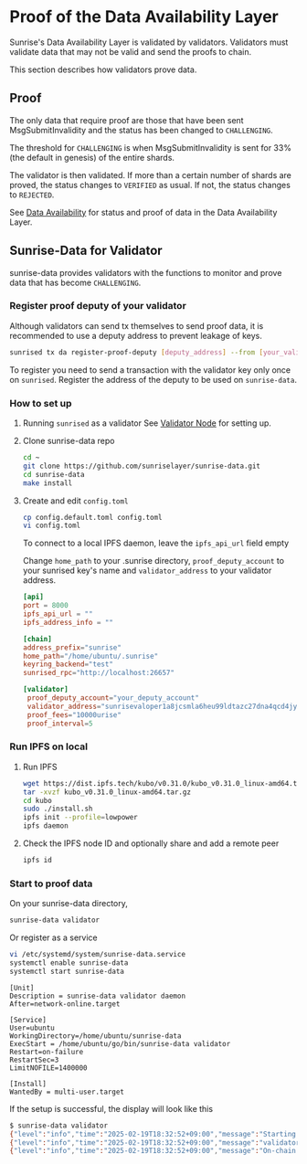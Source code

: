 # Proof of the Data Availability Layer

Sunrise's Data Availability Layer is validated by validators. Validators must validate data that may not be valid and send the proofs to chain.

This section describes how validators prove data.

## Proof

The only data that require proof are those that have been sent MsgSubmitInvalidity and the status has been changed to `CHALLENGING`.

The threshold for `CHALLENGING` is when MsgSubmitInvalidity is sent for 33% (the default in genesis) of the entire shards.

The validator is then validated. If more than a certain number of shards are proved, the status changes to `VERIFIED` as usual. If not, the status changes to `REJECTED`.

See [Data Availability](../../learn/sunrise/data-availability.md) for status and proof of data in the Data Availability Layer.

## Sunrise-Data for Validator

sunrise-data provides validators with the functions to monitor and prove data that has become `CHALLENGING`.

### Register proof deputy of your validator

Although validators can send tx themselves to send proof data, it is recommended to use a deputy address to prevent leakage of keys.

```bash
sunrised tx da register-proof-deputy [deputy_address] --from [your_validator_key]
```

To register you need to send a transaction with the validator key only once on `sunrised`.
Register the address of the deputy to be used on `sunrise-data`.

### How to set up

1. Running `sunrised` as a validator
See [Validator Node](../../node/types/consensus/validator-node.md) for setting up.

1. Clone sunrise-data repo

   ```bash
   cd ~
   git clone https://github.com/sunriselayer/sunrise-data.git
   cd sunrise-data
   make install
   ```

1. Create and edit `config.toml`

   ```bash
   cp config.default.toml config.toml
   vi config.toml
   ```

   To connect to a local IPFS daemon, leave the `ipfs_api_url` field empty

   Change `home_path` to your .sunrise directory, `proof_deputy_account` to your sunrised key's name and `validator_address` to your validator address.

   ```toml
   [api]
   port = 8000
   ipfs_api_url = ""
   ipfs_address_info = ""

   [chain]
   address_prefix="sunrise"
   home_path="/home/ubuntu/.sunrise"
   keyring_backend="test"
   sunrised_rpc="http://localhost:26657"
   
   [validator]
    proof_deputy_account="your_deputy_account"
    validator_address="sunrisevaloper1a8jcsmla6heu99ldtazc27dna4qcd4jyv75vcz"
    proof_fees="10000urise"
    proof_interval=5
   ```

### Run IPFS on local

1. Run IPFS

   ```bash
   wget https://dist.ipfs.tech/kubo/v0.31.0/kubo_v0.31.0_linux-amd64.tar.gz
   tar -xvzf kubo_v0.31.0_linux-amd64.tar.gz
   cd kubo
   sudo ./install.sh
   ipfs init --profile=lowpower
   ipfs daemon
   ```

1. Check the IPFS node ID and optionally share and add a remote peer

   ```bash
   ipfs id
   ```

### Start to proof data

On your sunrise-data directory,

```bash
sunrise-data validator
```

Or register as a service

```bash
vi /etc/systemd/system/sunrise-data.service
systemctl enable sunrise-data
systemctl start sunrise-data
```

```service
[Unit]
Description = sunrise-data validator daemon
After=network-online.target

[Service]
User=ubuntu
WorkingDirectory=/home/ubuntu/sunrise-data
ExecStart = /home/ubuntu/go/bin/sunrise-data validator
Restart=on-failure
RestartSec=3
LimitNOFILE=1400000

[Install]
WantedBy = multi-user.target
```

If the setup is successful, the display will look like this

```bash
$ sunrise-data validator
{"level":"info","time":"2025-02-19T18:32:52+09:00","message":"Starting validator task"}
{"level":"info","time":"2025-02-19T18:32:52+09:00","message":"validator: sunrisevaloper1a8jcsmla6heu99ldtazc27dna4qcd4jyv75vcz deputy: sunrise155u042u8wk3al32h3vzxu989jj76k4zcc6d03n"}
{"level":"info","time":"2025-02-19T18:32:52+09:00","message":"On-chain data is checked every 5 sec"}
```
